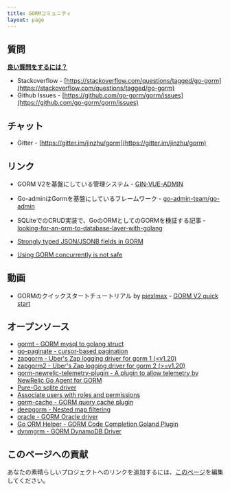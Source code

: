 ```yaml
---
title: GORMコミュニティ
layout: page
---
```


## 質問

**[良い質問をするには？](https://stackoverflow.com/help/how-to-ask)**

* Stackoverflow - [https://stackoverflow.com/questions/tagged/go-gorm](https://stackoverflow.com/questions/tagged/go-gorm)
* Github Issues - [https://github.com/go-gorm/gorm/issues](https://github.com/go-gorm/gorm/issues)

## チャット

* Gitter - [https://gitter.im/jinzhu/gorm](https://gitter.im/jinzhu/gorm)

## リンク

* GORM V2を基盤にしている管理システム - [GIN-VUE-ADMIN](https://github.com/flipped-aurora/gin-vue-admin)

* Go-adminはGormを基盤にしているフレームワーク - [go-admin-team/go-admin](https://github.com/go-admin-team/go-admin)

* SQLiteでのCRUD実装で、GoのORMとしてのGORMを検証する記事 - [looking-for-an-orm-to-database-layer-with-golang](https://medium.com/@rafaelholanda90/continuing-looking-for-an-orm-to-database-layer-with-golang-7fee0316a989)

* [Strongly typed JSON/JSONB fields in GORM](https://www.terminateandstayresident.com/2022-07-13/orm-json)

* [Using GORM concurrently is not safe](https://zhuanlan.zhihu.com/p/556065676)

## 動画

* GORMのクイックスタートチュートリアル by [piexlmax](https://github.com/piexlmax) - [GORM V2 quick start](https://www.bilibili.com/video/BV1E64y1472a#reply5032293079)

## オープンソース

* [gormt - GORM mysql to golang struct](https://github.com/xxjwxc/gormt)
* [go-paginate - cursor-based pagination](https://github.com/raphaelvigee/go-paginate)
* [zapgorm - Uber's Zap logging driver for gorm 1 (<v1.20)](https://github.com/moul/zapgorm)
* [zapgorm2 - Uber's Zap logging driver for gorm 2 (>=v1.20)](https://github.com/moul/zapgorm2)
* [gorm-newrelic-telemetry-plugin - A plugin to allow telemetry by NewRelic Go Agent for GORM](https://github.com/rafaelhl/gorm-newrelic-telemetry-plugin)
* [Pure-Go sqlite driver](https://github.com/glebarez/sqlite)
* [Associate users with roles and permissions](https://github.com/Permify/permify-gorm)
* [gorm-cache - GORM query cache plugin](https://github.com/liyuan1125/gorm-cache)
* [deepgorm - Nested map filtering](https://github.com/survivorbat/gorm-deep-filtering)
* [oracle - GORM Oracle driver](https://github.com/CengSin/oracle)
* [Go ORM Helper - GORM Code Completion Goland Plugin](https://github.com/maiqingqiang/go-orm-helper)
* [dynmgrm - GORM DynamoDB Driver](https://github.com/miyamo2/dynmgrm)

## <span id="contribute">このページへの貢献</span>

あなたの素晴らしいプロジェクトへのリンクを追加するには、[このページ](https://github.com/go-gorm/gorm.io/edit/master/pages/community.md)を編集してください。
